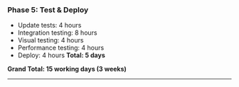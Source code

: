 ### Phase 5: Test & Deploy

- Update tests: 4 hours
- Integration testing: 8 hours
- Visual testing: 4 hours
- Performance testing: 4 hours
- Deploy: 4 hours
**Total: 5 days**

**Grand Total: 15 working days (3 weeks)**

---
